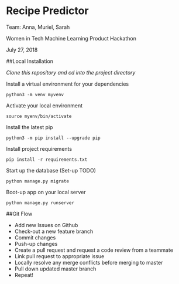 # Recipe Predictor
Team: Anna, Muriel, Sarah

Women in Tech Machine Learning Product Hackathon

July 27, 2018

##Local Installation

*Clone this repository and cd into the project directory*


Install a virtual environment for your dependencies

    python3 -m venv myvenv

Activate your local environment

    source myenv/bin/activate

Install the latest pip

    python3 -m pip install --upgrade pip

Install project requirements

    pip install -r requirements.txt

Start up the database (Set-up TODO)

    python manage.py migrate

Boot-up app on your local server

    python manage.py runserver

##Git Flow
* Add new Issues on Github
* Check-out a new feature branch
* Commit changes
* Push-up changes
* Create a pull request and request a code review from a teammate
* Link pull request to appropriate issue
* Locally resolve any merge conflicts before merging to master
* Pull down updated master branch
* Repeat!
